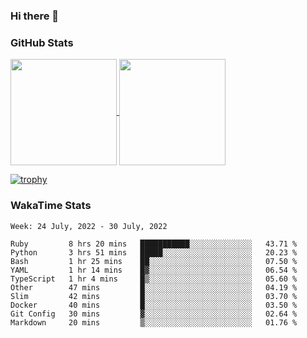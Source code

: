 ### Hi there 👋

### GitHub Stats

<a href="https://github.com/anuraghazra/github-readme-stats">
  <img align="center" height="170px" src="https://github-readme-stats.vercel.app/api/top-langs/?username=tksfjt1024&layout=compact&count_private=true&show_icons=true&show_icons=true&theme=graywhite" />
</a>
<a href="https://github.com/anuraghazra/github-readme-stats">
  <img align="center" height="170px" src="https://github-readme-stats.vercel.app/api?username=tksfjt1024&count_private=true&show_icons=true&show_icons=true&theme=graywhite" />
</a>

[![trophy](https://github-profile-trophy.vercel.app/?username=tksfjt1024)](https://github.com/ryo-ma/github-profile-trophy)

### WakaTime Stats

<!--START_SECTION:waka-->
```text
Week: 24 July, 2022 - 30 July, 2022

Ruby         8 hrs 20 mins   ███████████░░░░░░░░░░░░░░   43.71 % 
Python       3 hrs 51 mins   █████░░░░░░░░░░░░░░░░░░░░   20.23 % 
Bash         1 hr 25 mins    ██░░░░░░░░░░░░░░░░░░░░░░░   07.50 % 
YAML         1 hr 14 mins    █▓░░░░░░░░░░░░░░░░░░░░░░░   06.54 % 
TypeScript   1 hr 4 mins     █▒░░░░░░░░░░░░░░░░░░░░░░░   05.60 % 
Other        47 mins         █░░░░░░░░░░░░░░░░░░░░░░░░   04.19 % 
Slim         42 mins         █░░░░░░░░░░░░░░░░░░░░░░░░   03.70 % 
Docker       40 mins         █░░░░░░░░░░░░░░░░░░░░░░░░   03.50 % 
Git Config   30 mins         ▓░░░░░░░░░░░░░░░░░░░░░░░░   02.64 % 
Markdown     20 mins         ▒░░░░░░░░░░░░░░░░░░░░░░░░   01.76 % 
```
<!--END_SECTION:waka-->
